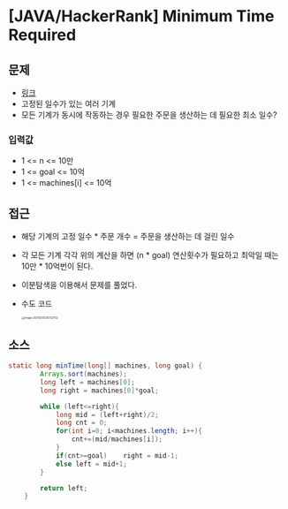 # [JAVA/HackerRank] Minimum Time Required

## 문제

- [링크](https://www.hackerrank.com/challenges/minimum-time-required/problem)
- 고정된 일수가 있는 여러 기계
- 모든 기계가 동시에 작동하는 경우 필요한 주문을 생산하는 데 필요한 최소 일수?

### 입력값

- 1 <= n <= 10만
- 1 <= goal <= 10억
- 1 <= machines[i] <= 10억 



## 접근

- 해당 기계의 고정 일수 * 주문 개수 = 주문을 생산하는 데 걸린 일수 

- 각 모든 기계 각각 위의 계산을 하면 (n * goal) 연산횟수가 필요하고 최악일 때는 10만 * 10억번이 된다. 

- 이분탐색을 이용해서 문제를 풀었다. 

- 수도 코드

  <img src="https://tva1.sinaimg.cn/large/008eGmZEgy1gnt8jrn1bqj30rs0usdob.jpg" alt="image-20210219235722752" style="zoom:33%;" /> 



## 소스

```java
static long minTime(long[] machines, long goal) {
        Arrays.sort(machines);
        long left = machines[0];
        long right = machines[0]*goal;

        while (left<=right){
            long mid = (left+right)/2;
            long cnt = 0;
            for(int i=0; i<machines.length; i++){
                cnt+=(mid/machines[i]);
            }
            if(cnt>=goal)    right = mid-1;
            else left = mid+1;
        }

        return left;
    }
```

